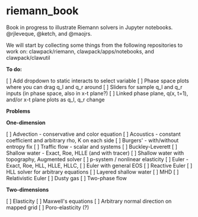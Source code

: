 # riemann_book
Book in progress to illustrate Riemann solvers in Jupyter notebooks.
@rjleveque, @ketch, and @maojrs.

We will start by collecting some things from the following repositories to work on: 
  clawpack/riemann, clawpack/apps/notebooks, and clawpack/clawutil
  
**To do:**

[ ] Add dropdown to static interacts to select variable
[ ] Phase space plots where you can drag q_l and q_r around
[ ] Sliders for sample q_l and q_r inputs (in phase space, also in x-t plane?)
[ ] Linked phase plane, q(x, t=1), and/or x-t plane plots as q_l, q_r change

**Problems**

**One-dimension**

[ ] Advection - conservative and color equation
[ ] Acoustics - constant coefficient and arbitrary rho, K on each side
[ ] Burgers' - with/without entropy fix
[ ] Traffic flow - scalar and systems
[ ] Buckley-Leverett
[ ] Shallow water - Exact, Roe, HLLE  (and with tracer)
[ ] Shallow water with topography, Augmented solver
[ ] p-system / nonlinear elasticity
[ ] Euler - Exact, Roe, HLL, HLLE, HLLC, 
[ ] Euler with general EOS
[ ] Reactive Euler
[ ] HLL solver for arbitrary equations
[ ] Layered shallow water
[ ] MHD
[ ] Relativistic Euler
[ ] Dusty gas
[ ] Two-phase flow

**Two-dimensions**

[ ] Elasticity
[ ] Maxwell's equations
[ ] Arbitrary normal direction on mapped grid
[ ] Poro-elasticity (?)


